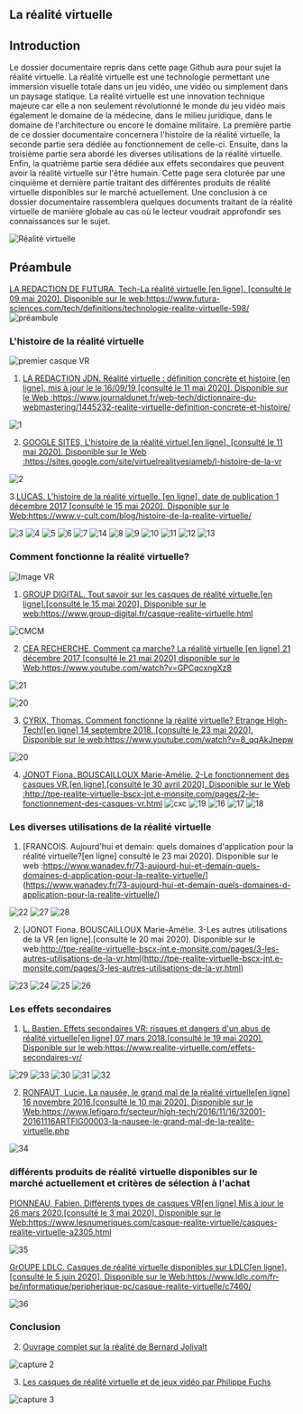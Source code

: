 ## La réalité virtuelle

## Introduction

Le dossier documentaire repris dans cette page Github aura pour sujet la réalité virtuelle. La réalité virtuelle est une technologie permettant une immersion visuelle totale dans un jeu vidéo, une vidéo ou simplement dans un paysage statique. La réalité virtuelle est une innovation technique majeure car elle a non seulement révolutionné le monde du jeu vidéo mais également le domaine de la médecine, dans le milieu juridique, dans le domaine de l'architecture ou encore le domaine militaire. 
La première partie de ce dossier documentaire concernera l'histoire de la réalité virtuelle, la seconde partie sera dédiée au fonctionnement de celle-ci. Ensuite, dans la troisième partie sera abordé les diverses utilisations de la réalité virtuelle. Enfin, la quatrième partie sera dédiée aux effets secondaires que peuvent avoir la réalité virtuelle sur l'être humain. Cette page sera cloturée par une cinquième et dernière partie traitant des différentes produits de réalité virtuelle disponibles sur le marché actuellement.
Une conclusion à ce dossier documentaire rassemblera quelques documents traitant de la réalité virtuelle de manière globale au cas où le lecteur voudrait approfondir ses connaissances sur le sujet.

 ![Réalité virtuelle](https://cdn.futura-sciences.com/buildsv6/images/wide1920/c/a/c/cac14930c6_125177_realite-virtuelle-vr.jpg)
## Préambule
 [LA REDACTION DE FUTURA. Tech-La réalité virtuelle [en ligne]. [consulté le 09 mai 2020]. Disponible sur le web:<https://www.futura-sciences.com/tech/definitions/technologie-realite-virtuelle-598/>](https://www.futura-sciences.com/tech/definitions/technologie-realite-virtuelle-598/)
![préambule](https://user-images.githubusercontent.com/62696096/84038191-e8de5300-a99f-11ea-8bd7-6fa6169d36cd.JPG)


### L'histoire de la réalité virtuelle

![premier casque VR](https://www.realite-virtuelle.com/wp-content/uploads/2017/11/histoire-de-la-vr-660x330.jpg)

1. [LA REDACTION JDN. Réalité virtuelle : définition concrète et histoire [en ligne]. mis à jour le le 16/09/19 [consulté le 11 mai 2020]. Disponible sur le Web :<https://www.journaldunet.fr/web-tech/dictionnaire-du-webmastering/1445232-realite-virtuelle-definition-concrete-et-histoire/>](https://www.journaldunet.fr/web-tech/dictionnaire-du-webmastering/1445232-realite-virtuelle-definition-concrete-et-histoire/)

![1](https://user-images.githubusercontent.com/62696096/84071722-7c2e7d00-a9ce-11ea-95a5-65b4edec4271.JPG)

2. [GOOGLE SITES, L'histoire de la réalité virtuel.[en ligne]. [consulté le 11 mai 2020]. Disponible sur le Web :<https://sites.google.com/site/virtuelrealityesiameb/l-histoire-de-la-vr>](https://sites.google.com/site/virtuelrealityesiameb/l-histoire-de-la-vr)

![2](https://user-images.githubusercontent.com/62696096/84072151-04148700-a9cf-11ea-9bfa-0b83ffe2f18d.JPG)

3.[LUCAS. L'histoire de la réalité virtuelle. [en ligne]. date de publication 1 décembre 2017 [consulté le 15 mai 2020]. Disponible sur le Web:<https://www.v-cult.com/blog/histoire-de-la-realite-virtuelle/>](https://www.v-cult.com/blog/histoire-de-la-realite-virtuelle/)

![3](https://user-images.githubusercontent.com/62696096/84072875-2c50b580-a9d0-11ea-89c2-602bdadfd2eb.JPG)
![4](https://user-images.githubusercontent.com/62696096/84072934-3f638580-a9d0-11ea-9d72-3beda9658b54.JPG)
![5](https://user-images.githubusercontent.com/62696096/84072952-48eced80-a9d0-11ea-9542-56aa5996fbd8.JPG)
![6](https://user-images.githubusercontent.com/62696096/84072982-51ddbf00-a9d0-11ea-9884-36a475fc615b.JPG)
![7](https://user-images.githubusercontent.com/62696096/84073011-5904cd00-a9d0-11ea-8000-a1083282abf2.JPG)
![14](https://user-images.githubusercontent.com/62696096/84073031-615d0800-a9d0-11ea-9aa4-48f004a703cc.JPG)
![8](https://user-images.githubusercontent.com/62696096/84073033-61f59e80-a9d0-11ea-97e2-7d37bd9424ae.JPG)
![9](https://user-images.githubusercontent.com/62696096/84073034-628e3500-a9d0-11ea-9972-612987b71540.JPG)
![10](https://user-images.githubusercontent.com/62696096/84073037-628e3500-a9d0-11ea-9ad3-3dd09c5483f0.JPG)
![11](https://user-images.githubusercontent.com/62696096/84073039-6326cb80-a9d0-11ea-996f-19de5c4b731d.JPG)
![12](https://user-images.githubusercontent.com/62696096/84073040-6326cb80-a9d0-11ea-89fe-c3a7e1a3b9c5.JPG)
![13](https://user-images.githubusercontent.com/62696096/84073042-6326cb80-a9d0-11ea-9aae-0c6fa2938dc5.JPG)


### Comment fonctionne la réalité virtuelle?

![Image VR](https://www.realite-virtuelle.com/wp-content/uploads/2016/06/nimble-vr-headset-750x422.jpg)

1. [GROUP DIGITAL. Tout savoir sur les casques de réalité virtuelle.[en ligne].[consulté le 15 mai 2020]. Disponible sur le web:<https://www.group-digital.fr/casque-realite-virtuelle.html>](https://www.group-digital.fr/casque-realite-virtuelle.html)

![CMCM](https://user-images.githubusercontent.com/62696096/84074080-44293900-a9d2-11ea-9efe-cbbcb4e95dc6.JPG)

2. [CEA RECHERCHE. Comment ça marche? La réalité virtuelle [en ligne] 21 décembre 2017 [consulté le 21 mai 2020] disponible sur le Web:<https://www.youtube.com/watch?v=GPCqcxngXz8>](https://www.youtube.com/watch?v=GPCqcxngXz8)

![21](https://user-images.githubusercontent.com/62696096/84161939-1d214480-aa70-11ea-8b80-5c5dbd75ff5e.JPG)

![20](https://user-images.githubusercontent.com/62696096/84161980-29a59d00-aa70-11ea-8325-7b421108a4f7.JPG)

3. [CYRIX, Thomas. Comment fonctionne la réalité virtuelle? Etrange High-Tech![en ligne] 14 septembre 2018. [consulté le 23 mai 2020]. Disponible sur le web:<https://www.youtube.com/watch?v=8_qqAkJnepw>](https://www.youtube.com/watch?v=8_qqAkJnepw)

![20](https://user-images.githubusercontent.com/62696096/84161980-29a59d00-aa70-11ea-8325-7b421108a4f7.JPG)

4. [JONOT Fiona. BOUSCAILLOUX Marie-Amélie. 2-Le fonctionnement des casques VR.[en ligne].[consulté le 30 avril 2020]. Disponible sur le Web :<http://tpe-realite-virtuelle-bscx-jnt.e-monsite.com/pages/2-le-fonctionnement-des-casques-vr.html>](http://tpe-realite-virtuelle-bscx-jnt.e-monsite.com/pages/2-le-fonctionnement-des-casques-vr.html)
![cxc](https://user-images.githubusercontent.com/62696096/84159554-7c318a00-aa6d-11ea-99a2-9201f798a39e.JPG)
![19](https://user-images.githubusercontent.com/62696096/84159613-8e132d00-aa6d-11ea-8f83-6807646f6437.JPG)
![16](https://user-images.githubusercontent.com/62696096/84159616-8eabc380-aa6d-11ea-8617-9d65aa5b8b27.JPG)
![17](https://user-images.githubusercontent.com/62696096/84159618-8eabc380-aa6d-11ea-9e3d-279d7989ee54.JPG)
![18](https://user-images.githubusercontent.com/62696096/84159619-8f445a00-aa6d-11ea-9d8f-31a73598d146.JPG)



### Les diverses utilisations de la réalité virtuelle

1. [FRANCOIS. Aujourd'hui et demain: quels domaines d'application pour la réalité virtuelle?[en ligne] consulté le 23 mai 2020]. Disponible sur le web :<https://www.wanadev.fr/73-aujourd-hui-et-demain-quels-domaines-d-application-pour-la-realite-virtuelle/>](https://www.wanadev.fr/73-aujourd-hui-et-demain-quels-domaines-d-application-pour-la-realite-virtuelle/)

![22](https://user-images.githubusercontent.com/62696096/84162444-ad5f8980-aa70-11ea-8357-f0950781a4ab.JPG)
![27](https://user-images.githubusercontent.com/62696096/84162964-4393af80-aa71-11ea-9721-b974b2b83561.JPG)
![28](https://user-images.githubusercontent.com/62696096/84162967-4393af80-aa71-11ea-89d4-aa5a52eef9c6.JPG)

2. [JONOT Fiona. BOUSCAILLOUX Marie-Amélie. 3-Les autres utilisations de la VR [en ligne].[consulté le 20 mai 2020]. Disponible sur le web:<http://tpe-realite-virtuelle-bscx-jnt.e-monsite.com/pages/3-les-autres-utilisations-de-la-vr.html>(http://tpe-realite-virtuelle-bscx-jnt.e-monsite.com/pages/3-les-autres-utilisations-de-la-vr.html)

![23](https://user-images.githubusercontent.com/62696096/84163084-6756f580-aa71-11ea-8b08-f2885e171671.JPG)
![24](https://user-images.githubusercontent.com/62696096/84163089-67ef8c00-aa71-11ea-9cce-5795a2885f83.JPG)
![25](https://user-images.githubusercontent.com/62696096/84163091-67ef8c00-aa71-11ea-9ecd-8e3350e9b48d.JPG)
![26](https://user-images.githubusercontent.com/62696096/84163099-68882280-aa71-11ea-9100-d4ca38163c5a.JPG)



### Les effets secondaires

1. [L. Bastien. Effets secondaires VR: risques et dangers d'un abus de réalité virtuelle[en ligne] 07 mars 2018.[consulté le 19 mai 2020]. Disponible sur le web:<https://www.realite-virtuelle.com/effets-secondaires-vr/>](https://www.realite-virtuelle.com/effets-secondaires-vr/)

![29](https://user-images.githubusercontent.com/62696096/84163984-5490f080-aa72-11ea-9796-ef501c064931.JPG)
![33](https://user-images.githubusercontent.com/62696096/84163992-565ab400-aa72-11ea-8120-faaf4cbaef9e.JPG)
![30](https://user-images.githubusercontent.com/62696096/84163993-565ab400-aa72-11ea-88ce-2113bbd80209.JPG)
![31](https://user-images.githubusercontent.com/62696096/84163994-565ab400-aa72-11ea-852d-f8238c488df8.JPG)
![32](https://user-images.githubusercontent.com/62696096/84163996-56f34a80-aa72-11ea-8cf2-4950d01a2314.JPG)

2. [RONFAUT, Lucie. La nausée, le grand mal de la réalité virtuelle[en ligne] 16 novembre 2016.[consulté le 10 mai 2020]. Disponible sur le Web:<https://www.lefigaro.fr/secteur/high-tech/2016/11/16/32001-20161116ARTFIG00003-la-nausee-le-grand-mal-de-la-realite-virtuelle.php>](https://www.lefigaro.fr/secteur/high-tech/2016/11/16/32001-20161116ARTFIG00003-la-nausee-le-grand-mal-de-la-realite-virtuelle.php)

![34](https://user-images.githubusercontent.com/62696096/84164345-b2bdd380-aa72-11ea-8efb-755a1d931ce7.JPG)

### différents produits de réalité virtuelle disponibles sur le marché actuellement et critères de sélection à l'achat

[PIONNEAU, Fabien. Différents types de casques VR[en ligne] Mis à jour le 26 mars 2020.[consulté le 3 mai 2020]. Disponible sur le Web:<https://www.lesnumeriques.com/casque-realite-virtuelle/casques-realite-virtuelle-a2305.html>](https://www.lesnumeriques.com/casque-realite-virtuelle/casques-realite-virtuelle-a2305.html)

![35](https://user-images.githubusercontent.com/62696096/84164707-252eb380-aa73-11ea-90f7-997bc60282d9.JPG)

[GrOUPE LDLC. Casques de réalité virtuelle disponibles sur LDLC[en ligne].[consulté le 5 juin 2020]. Disponible sur le Web:<https://www.ldlc.com/fr-be/informatique/peripherique-pc/casque-realite-virtuelle/c7460/>](https://www.ldlc.com/fr-be/informatique/peripherique-pc/casque-realite-virtuelle/c7460/)


![36](https://user-images.githubusercontent.com/62696096/84165047-7d65b580-aa73-11ea-957e-7776355ebb4d.JPG)

### Conclusion


2. [Ouvrage complet sur la réalité de Bernard Jolivalt](https://books.google.be/books?hl=fr&lr=&id=iXaJDwAAQBAJ&oi=fnd&pg=PT2&dq=casque+r%C3%A9alt%C3%A9+virtuelle&ots=7nmD83Wqxt&sig=4Eo852k3TEimLObG5lD2ntY08Co&redir_esc=y#v=onepage&q=casque%20r%C3%A9alt%C3%A9%20virtuelle&f=false)

![capture 2](https://user-images.githubusercontent.com/62696096/84038745-9a7d8400-a9a0-11ea-825b-612c94f2e398.JPG)

3. [Les casques de réalité virtuelle et de jeux vidéo par Philippe Fuchs](https://www.pressesdesmines.com/wp-content/uploads/2016/03/Visio_Extr.pdf)

![capture 3](https://user-images.githubusercontent.com/62696096/84038918-cc8ee600-a9a0-11ea-9f8e-f0fddaed786d.JPG)


